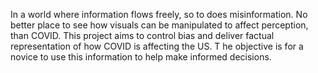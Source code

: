 In a world where information flows freely, so to does misinformation. No better place to see how visuals can be manipulated to affect perception, than COVID.  This project aims to control bias and deliver factual representation of how COVID is affecting the US.  T
he objective is for a novice to use this information to help make informed decisions.
